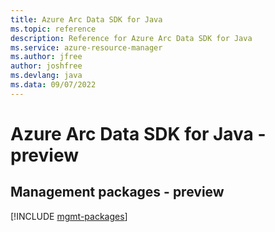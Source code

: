 ```yaml
---
title: Azure Arc Data SDK for Java
ms.topic: reference
description: Reference for Azure Arc Data SDK for Java
ms.service: azure-resource-manager
ms.author: jfree
author: joshfree
ms.devlang: java
ms.data: 09/07/2022
---
```

# Azure Arc Data SDK for Java - preview

## Management packages - preview
[!INCLUDE [mgmt-packages](arc-data-mgmt-index.md)]